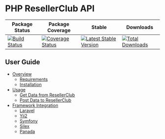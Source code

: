 # PHP ResellerClub API

| Package Status | Package Coverage | Stable | Downloads |
|----------------|------------------|------|-----|
| [![Build Status](https://travis-ci.org/mgufrone/reseller-club.svg?branch=master)](https://travis-ci.org/mgufrone/reseller-club) |[![Coverage Status](https://img.shields.io/coveralls/mgufrone/reseller-club.svg)](https://coveralls.io/r/mgufrone/reseller-club?branch=master)| [![Latest Stable Version](https://poser.pugx.org/gufy/reseller-club/v/stable.svg)](https://packagist.org/packages/gufy/reseller-club) |[![Total Downloads](https://poser.pugx.org/gufy/reseller-club/downloads.svg)](https://packagist.org/packages/gufy/reseller-club)

## User Guide
- [Overview](overview.md)
    - [Requirements](overview.md#requirements)
    - [Installation](overview.md#installation)
- [Usage](usage.md)
    - [Get Data from ResellerClub](usage.md#get-data-from-resellerclub)
    - [Post Data to ResellerClub](usage.md#post-data-to-resellerclub)
- [Framework Integration](framework.md)
    - [Laravel](framework.md#laravel)
    - [Yii2](framework.md#yii)
    - [Symfony](framework.md#silex)
    - [Silex](framework.md#silex)
    - [Panada](framework.md#panada)
